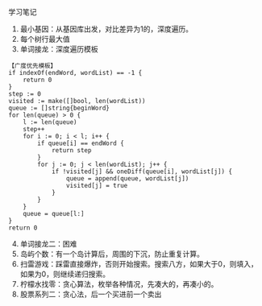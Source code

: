 学习笔记
1. 最小基因：从基因库出发，对比差异为1的，深度遍历。
2. 每个树行最大值
3. 单词接龙：深度遍历模板
````
【广度优先模板】
if indexOf(endWord, wordList) == -1 {
    return 0
}
step := 0
visited := make([]bool, len(wordList))
queue := []string{beginWord}
for len(queue) > 0 {
    l := len(queue)
    step++
    for i := 0; i < l; i++ {
        if queue[i] == endWord {
            return step
        }
        for j := 0; j < len(wordList); j++ {
            if !visited[j] && oneDiff(queue[i], wordList[j]) {
                queue = append(queue, wordList[j])
                visited[j] = true
            }
        }
    }
    queue = queue[l:]
}
return 0
````
4. 单词接龙二：困难
5. 岛屿个数：有一个岛计算后，周围的下沉，防止重复计算。
6. 扫雷游戏：踩雷直接爆炸，否则开始搜索。搜索八方，如果大于0，则填入，如果为0，则继续递归搜索。
7. 柠檬水找零：贪心算法，枚举各种情况，先凑大的，再凑小的。
8. 股票系列二：贪心法，后一个买进前一个卖出 

